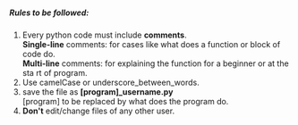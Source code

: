 ##### Rules to be followed:
1. Every python code must include **comments**.</br>
   **Single-line** comments: for cases like what does a function or block of code do.</br>
   **Multi-line** comments: for explaining the function for a beginner or at the sta
   rt of program.</br>
2. Use camelCase or underscore_between_words.
3. save the file as **[program]_username.py** </br>
   [program] to be replaced by what does the program do.
4. **Don't** edit/change files of any other user.
